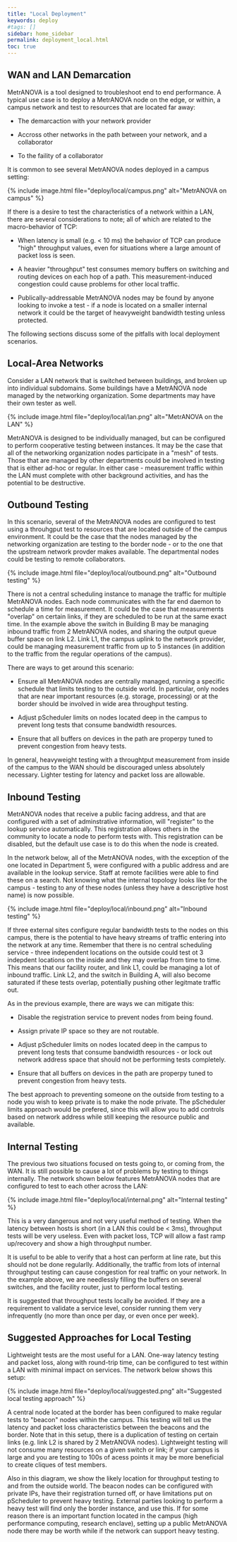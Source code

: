 ```yaml
---
title: "Local Deployment"
keywords: deploy
#tags: []
sidebar: home_sidebar
permalink: deployment_local.html
toc: true
---
```


## WAN and LAN Demarcation

MetrANOVA is a tool designed to troubleshoot end to end performance.
A typical use case is to deploy a MetrANOVA node on the edge, or
within, a campus network and test to resources that are located far
away:

 * The demarcaction with your network provider

 * Accross other networks in the path between your network, and a
   collaborator

 * To the faility of a collaborator

It is common to see several MetrANOVA nodes deployed in a campus
setting:

{% include image.html file="deploy/local/campus.png" alt="MetrANOVA on campus" %}

If there is a desire to test the characteristics of a network within a
LAN, there are several considerations to note; all of which are
related to the macro-behavior of TCP:

 * When latency is small (e.g. \< 10 ms) the behavior of TCP can
   produce "high" throughput values, even for situations where a large
   amount of packet loss is seen.
 
 * A heavier "throughput" test consumes memory buffers on switching
   and routing devices on each hop of a path.  This
   measurement-induced congestion could cause problems for other local
   traffic.

 * Publically-addressable MetrANOVA nodes may be found by anyone
   looking to invoke a test - if a node is located on a smaller
   internal network it could be the target of heavyweight bandwidth
   testing unless protected.


The following sections discuss some of the pitfalls with local
deployment scenarios. 


## Local-Area Networks

Consider a LAN network that is switched between buildings, and broken
up into individual subdomains.  Some buildings have a MetrANOVA node
managed by the networking organization.  Some departments may have
their own tester as well.

{% include image.html file="deploy/local/lan.png" alt="MetrANOVA on the LAN" %}

MetrANOVA is designed to be individually managed, but can be
configured to perform cooperative testing between instances.  It may
be the case that all of the networking organization nodes participate
in a "mesh" of tests.  Those that are managed by other departments
could be involved in testing that is either ad-hoc or regular.  In
either case - measurement traffic within the LAN must complete with
other background activities, and has the potential to be destructive.


## Outbound Testing

In this scenario, several of the MetrANOVA nodes are configured to
test using a throuhgput test to resources that are located outside of
the campus environment.  It could be the case that the nodes managed
by the networking organization are testing to the border node - or to
the one that the upstream network provder makes available.  The
departmental nodes could be testing to remote collaborators.

{% include image.html file="deploy/local/outbound.png" alt="Outbound testing" %}

There is not a central scheduling instance to manage the traffic for
multiple MetrANOVA nodes.  Each node communicates with the far end
daemon to schedule a time for measurement.  It could be the case that
measurements "overlap" on certain links, if they are scheduled to be
run at the same exact time.  In the example above the switch in
Building B may be managing inbound traffic from 2 MetrANOVA nodes, and
sharing the output queue buffer space on link L2.  Link L1, the campus
uplink to the network provider, could be managing measurement traffic
from up to 5 instances (in addition to the traffic from the regular
operations of the campus).

There are ways to get around this scenario:

 * Ensure all MetrANOVA nodes are centrally managed, running a
   specific schedule that limits testing to the outside world.  In
   particular, only nodes that are near important resources
   (e.g. storage, processing) or at the border should be involved in
   wide area throughput testing.

- Adjust pScheduler limits on nodes located deep in the campus to
  prevent long tests that consume bandwidth resources.

 * Ensure that all buffers on devices in the path are properpy tuned
   to prevent congestion from heavy tests.

In general, heavyweight testing with a throughtput measurement from
inside of the campus to the WAN should be discouraged unless
absolutely necessary.  Lighter testing for latency and packet loss are
allowable.


## Inbound Testing

MetrANOVA nodes that receive a public facing address, and that are
configured with a set of adminstrative information, will "register" to
the lookup service automatically.  This registration allows others in
the community to locate a node to perform tests with.  This
registration can be disabled, but the default use case is to do this
when the node is created.

In the network below, all of the MetrANOVA nodes, with the exception
of the one located in Department 5, were configured with a public
address and are available in the lookup service.  Staff at remote
facilities were able to find these on a search.  Not knowing what the
internal topology looks like for the campus - testing to any of these
nodes (unless they have a descriptive host name) is now possible.

{% include image.html file="deploy/local/inbound.png" alt="Inbound testing" %}

If three external sites configure regular bandwidth tests to the nodes
on this campus, there is the potential to have heavy streams of
traffic entering into the network at any time.  Remember that there is
no central scheduling service - three independent locations on the
outside could test ot 3 indepdent locations on the inside and they may
overlap from time to time.  This means that our facility router, and
link L1, could be managing a lot of inbound traffic.  Link L2, and the
switch in Building A, will also become saturated if these tests
overlap, potentially pushing other legitmate traffic out.

As in the previous example, there are ways we can mitigate this:

 * Disable the registration service to prevent nodes from being found.

 * Assign private IP space so they are not routable.

 * Adjust pScheduler limits on nodes located deep in the campus to
   prevent long tests that consume bandwidth resources - or lock out
   network address space that should not be performing tests
   completely.

 * Ensure that all buffers on devices in the path are properpy tuned
   to prevent congestion from heavy tests.

The best approach to preventing someone on the outside from testing to
a node you wish to keep private is to make the node private.  The
pScheduler limits approach would be prefered, since this will allow
you to add controls based on network address while still keeping the
resource public and available.


## Internal Testing

The previous two situations focused on tests going to, or coming from,
the WAN.  It is still possible to cause a lot of problems by testing
to things internally.  The network shown below features MetrANOVA
nodes that are configured to test to each other across the LAN:

{% include image.html file="deploy/local/internal.png" alt="Internal testing" %}

This is a very dangerous and not very useful method of testing.  When
the latency between hosts is short (in a LAN this could be \< 3ms),
throughput tests will be very useless.  Even with packet loss, TCP
will allow a fast ramp up/recovery and show a high throughput number.

It is useful to be able to verify that a host can perform at line
rate, but this should not be done regularlly.  Additionally, the
traffic from lots of internal throughput testing can cause congestion
for real traffic on your network.  In the example above, we are
needlessly filling the buffers on several switches, and the facility
router, just to perform local testing.

It is suggested that throughput tests locally be avoided.  If they are
a requirement to validate a service level, consider running them very
infrequently (no more than once per day, or even once per week).



## Suggested Approaches for Local Testing

Lightweight tests are the most useful for a LAN.  One-way latency
testing and packet loss, along with round-trip time, can be configured
to test within a LAN with minimal impact on services.  The network
below shows this setup:

{% include image.html file="deploy/local/suggested.png" alt="Suggested local testing approach" %}

A central node located at the border has been configured to make
regular tests to "beacon" nodes within the campus.  This testing will
tell us the latency and packet loss characteristics between the
beacons and the border.  Note that in this setup, there is a
duplication of testing on certain links (e.g. link L2 is shared by 2
MetrANOVA nodes).  Lightweight testing will not consume many resources
on a given switch or link; if your campus is large and you are testing
to 100s of acess points it may be more beneficial to create cliques of
test members.

Also in this diagram, we show the likely location for throughput
testing to and from the outside world.  The beacon nodes can be
configured with private IPs, have their registration turned off, or
have limitations put on pScheduler to prevent heavy testing.  External
parties looking to perform a heavy test will find only the border
instance, and use this.  If for some reason there is an important
function located in the campus (high performance computing, research
enclave), setting up a public MetrANOVA node there may be worth while
if the network can support heavy testing.
